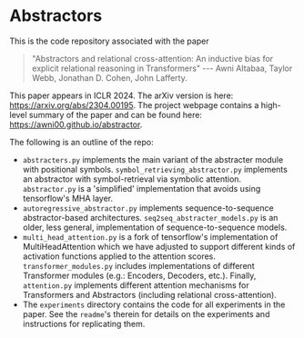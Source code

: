 # Abstractors

This is the code repository associated with the paper
> "Abstractors and relational cross-attention: An inductive bias for explicit relational reasoning in Transformers" --- Awni Altabaa, Taylor Webb, Jonathan D. Cohen, John Lafferty.

This paper appears in ICLR 2024. The arXiv version is here: https://arxiv.org/abs/2304.00195. The project webpage contains a high-level summary of the paper and can be found here: https://awni00.github.io/abstractor.

The following is an outline of the repo:

- `abstracters.py` implements the main variant of the abstracter module with positional symbols. `symbol_retrieving_abstractor.py` implements an abstractor with symbol-retrieval via symbolic attention. `abstractor.py` is a 'simplified' implementation that avoids using tensorflow's MHA layer.
- `autoregressive_abstractor.py` implements sequence-to-sequence abstractor-based architectures. `seq2seq_abstracter_models.py` is an older, less general, implementation of sequence-to-sequence models.
- `multi_head_attention.py` is a fork of tensorflow's implementation of MultiHeadAttention which we have adjusted to support different kinds of activation functions applied to the attention scores. `transformer_modules.py` includes implementations of different Transformer modules (e.g.: Encoders, Decoders, etc.). Finally, `attention.py` implements different attention mechanisms for Transformers and Abstractors (including relational cross-attention).
- The `experiments` directory contains the code for all experiments in the paper. See the `readme`'s therein for details on the experiments and instructions for replicating them.
